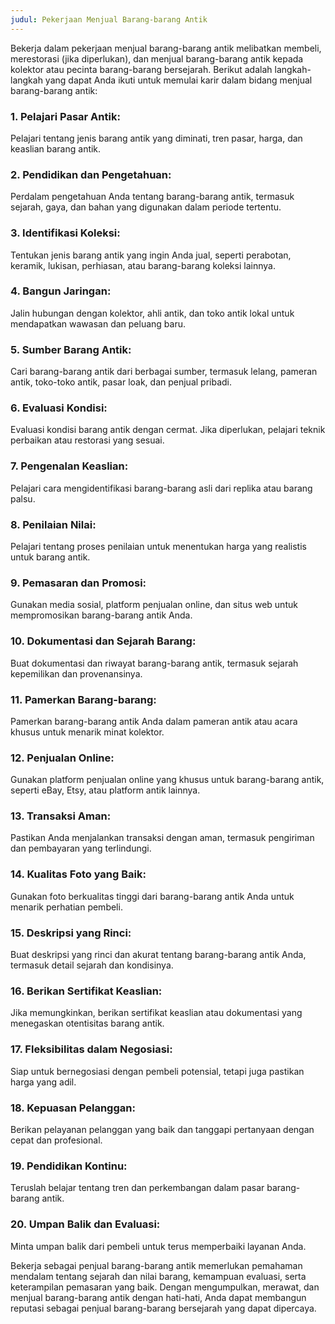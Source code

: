 ```yaml
---
judul: Pekerjaan Menjual Barang-barang Antik
---
```


Bekerja dalam pekerjaan menjual barang-barang antik melibatkan membeli, merestorasi (jika diperlukan), dan menjual barang-barang antik kepada kolektor atau pecinta barang-barang bersejarah. Berikut adalah langkah-langkah yang dapat Anda ikuti untuk memulai karir dalam bidang menjual barang-barang antik:

### 1. **Pelajari Pasar Antik:**

Pelajari tentang jenis barang antik yang diminati, tren pasar, harga, dan keaslian barang antik.

### 2. **Pendidikan dan Pengetahuan:**

Perdalam pengetahuan Anda tentang barang-barang antik, termasuk sejarah, gaya, dan bahan yang digunakan dalam periode tertentu.

### 3. **Identifikasi Koleksi:**

Tentukan jenis barang antik yang ingin Anda jual, seperti perabotan, keramik, lukisan, perhiasan, atau barang-barang koleksi lainnya.

### 4. **Bangun Jaringan:**

Jalin hubungan dengan kolektor, ahli antik, dan toko antik lokal untuk mendapatkan wawasan dan peluang baru.

### 5. **Sumber Barang Antik:**

Cari barang-barang antik dari berbagai sumber, termasuk lelang, pameran antik, toko-toko antik, pasar loak, dan penjual pribadi.

### 6. **Evaluasi Kondisi:**

Evaluasi kondisi barang antik dengan cermat. Jika diperlukan, pelajari teknik perbaikan atau restorasi yang sesuai.

### 7. **Pengenalan Keaslian:**

Pelajari cara mengidentifikasi barang-barang asli dari replika atau barang palsu.

### 8. **Penilaian Nilai:**

Pelajari tentang proses penilaian untuk menentukan harga yang realistis untuk barang antik.

### 9. **Pemasaran dan Promosi:**

Gunakan media sosial, platform penjualan online, dan situs web untuk mempromosikan barang-barang antik Anda.

### 10. **Dokumentasi dan Sejarah Barang:**

Buat dokumentasi dan riwayat barang-barang antik, termasuk sejarah kepemilikan dan provenansinya.

### 11. **Pamerkan Barang-barang:**

Pamerkan barang-barang antik Anda dalam pameran antik atau acara khusus untuk menarik minat kolektor.

### 12. **Penjualan Online:**

Gunakan platform penjualan online yang khusus untuk barang-barang antik, seperti eBay, Etsy, atau platform antik lainnya.

### 13. **Transaksi Aman:**

Pastikan Anda menjalankan transaksi dengan aman, termasuk pengiriman dan pembayaran yang terlindungi.

### 14. **Kualitas Foto yang Baik:**

Gunakan foto berkualitas tinggi dari barang-barang antik Anda untuk menarik perhatian pembeli.

### 15. **Deskripsi yang Rinci:**

Buat deskripsi yang rinci dan akurat tentang barang-barang antik Anda, termasuk detail sejarah dan kondisinya.

### 16. **Berikan Sertifikat Keaslian:**

Jika memungkinkan, berikan sertifikat keaslian atau dokumentasi yang menegaskan otentisitas barang antik.

### 17. **Fleksibilitas dalam Negosiasi:**

Siap untuk bernegosiasi dengan pembeli potensial, tetapi juga pastikan harga yang adil.

### 18. **Kepuasan Pelanggan:**

Berikan pelayanan pelanggan yang baik dan tanggapi pertanyaan dengan cepat dan profesional.

### 19. **Pendidikan Kontinu:**

Teruslah belajar tentang tren dan perkembangan dalam pasar barang-barang antik.

### 20. **Umpan Balik dan Evaluasi:**

Minta umpan balik dari pembeli untuk terus memperbaiki layanan Anda.

Bekerja sebagai penjual barang-barang antik memerlukan pemahaman mendalam tentang sejarah dan nilai barang, kemampuan evaluasi, serta keterampilan pemasaran yang baik. Dengan mengumpulkan, merawat, dan menjual barang-barang antik dengan hati-hati, Anda dapat membangun reputasi sebagai penjual barang-barang bersejarah yang dapat dipercaya.
